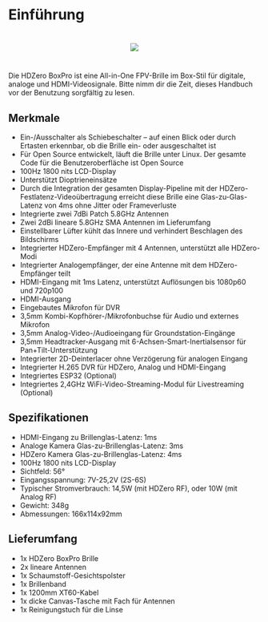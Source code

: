 # Einführung

<div style="display: flex; align-items: center; justify-content: space-around; margin: 40px">
<img src="/boxmedia/image2.png">
</div>
Die HDZero BoxPro ist eine All-in-One FPV-Brille im Box-Stil für digitale, analoge und HDMI-Videosignale. Bitte nimm dir die Zeit, dieses Handbuch vor der Benutzung sorgfältig zu lesen.

## Merkmale

- Ein-/Ausschalter als Schiebeschalter – auf einen Blick oder durch Ertasten erkennbar, ob die Brille ein- oder ausgeschaltet ist
- Für Open Source entwickelt, läuft die Brille unter Linux. Der gesamte Code für die Benutzeroberfläche ist Open Source
- 100Hz 1800 nits LCD-Display
- Unterstützt Dioptrieneinsätze
- Durch die Integration der gesamten Display-Pipeline mit der HDZero-Festlatenz-Videoübertragung erreicht diese Brille eine Glas-zu-Glas-Latenz von 4ms ohne Jitter oder Frameverluste
- Integrierte zwei 7dBi Patch 5.8GHz Antennen
- Zwei 2dBi lineare 5.8GHz SMA Antennen im Lieferumfang
- Einstellbarer Lüfter kühlt das Innere und verhindert Beschlagen des Bildschirms
- Integrierter HDZero-Empfänger mit 4 Antennen, unterstützt alle HDZero-Modi
- Integrierter Analogempfänger, der eine Antenne mit dem HDZero-Empfänger teilt
- HDMI-Eingang mit 1ms Latenz, unterstützt Auflösungen bis 1080p60 und 720p100
- HDMI-Ausgang
- Eingebautes Mikrofon für DVR
- 3,5mm Kombi-Kopfhörer-/Mikrofonbuchse für Audio und externes Mikrofon
- 3,5mm Analog-Video-/Audioeingang für Groundstation-Eingänge
- 3,5mm Headtracker-Ausgang mit 6-Achsen-Smart-Inertialsensor für Pan+Tilt-Unterstützung
- Integrierter 2D-Deinterlacer ohne Verzögerung für analogen Eingang
- Integrierter H.265 DVR für HDZero, Analog und HDMI-Eingang
- Integriertes ESP32 (Optional)
- Integriertes 2,4GHz WiFi-Video-Streaming-Modul für Livestreaming (Optional)

<div class="page"></div>

## Spezifikationen

- HDMI-Eingang zu Brillenglas-Latenz: 1ms
- Analoge Kamera Glas-zu-Brillenglas-Latenz: 3ms
- HDZero Kamera Glas-zu-Brillenglas-Latenz: 4ms
- 100Hz 1800 nits LCD-Display
- Sichtfeld: 56°
- Eingangsspannung: 7V-25,2V (2S-6S)
- Typischer Stromverbrauch: 14,5W (mit HDZero RF), oder 10W (mit Analog RF)
- Gewicht: 348g
- Abmessungen: 166x114x92mm

## Lieferumfang

- 1x HDZero BoxPro Brille
- 2x lineare Antennen
- 1x Schaumstoff-Gesichtspolster
- 1x Brillenband
- 1x 1200mm XT60-Kabel
- 1x dicke Canvas-Tasche mit Fach für Antennen
- 1x Reinigungstuch für die Linse
